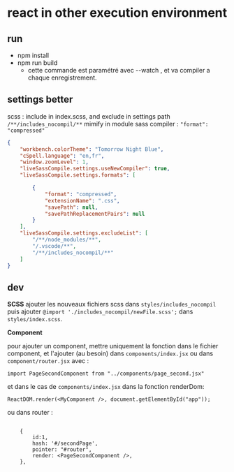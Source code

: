 # react in other execution environment

## run

 - npm install
 - npm run build
    - cette commande est paramétré avec --watch , et va compiler a chaque enregistrement.

## settings better

scss : include in index.scss, and exclude in settings path `/**/includes_nocompil/**`
mimify in module sass compiler : `"format": "compressed"`

```JSON
{
    "workbench.colorTheme": "Tomorrow Night Blue",
    "cSpell.language": "en,fr",
    "window.zoomLevel": 1,
    "liveSassCompile.settings.useNewCompiler": true,
    "liveSassCompile.settings.formats": [

        {
            "format": "compressed",
            "extensionName": ".css",
            "savePath": null,
            "savePathReplacementPairs": null
        }
    ],
    "liveSassCompile.settings.excludeList": [
        "/**/node_modules/**",
        "/.vscode/**",
        "/**/includes_nocompil/**"
    ]
}
```

## dev

**SCSS**
ajouter les nouveaux fichiers scss dans `styles/includes_nocompil` puis ajouter `@import './includes_nocompil/newFile.scss';` dans `styles/index.scss`.

**Component**

pour ajouter un component, mettre uniquement la fonction dans le fichier component, et l'ajouter (au besoin) dans `components/index.jsx` ou dans `component/router.jsx` avec : 
```JS
import PageSecondComponent from "../components/page_second.jsx"
```

et dans le cas de `components/index.jsx` dans la fonction renderDom: 
```JS
ReactDOM.render(<MyComponent />, document.getElementById("app"));
```

ou dans router : 
```JS

    {
        id:1,
        hash: '#/secondPage',
        pointer: "#router",
        render: <PageSecondComponent />,
    },
```